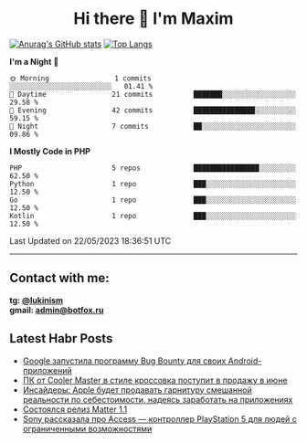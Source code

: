 ## <h1 align="center">Hi there 👋 I'm Maxim</h1>

[![Anurag's GitHub stats](https://github-readme-stats.vercel.app/api?username=lukinism)](https://github.com/anuraghazra/github-readme-stats) [![Top Langs](https://github-readme-stats.vercel.app/api/top-langs/?username=lukinism)](https://github.com/anuraghazra/github-readme-stats)

<!--START_SECTION:waka-->
**I'm a Night 🦉** 

```text
🌞 Morning                1 commits           ░░░░░░░░░░░░░░░░░░░░░░░░░   01.41 % 
🌆 Daytime                21 commits          ███████░░░░░░░░░░░░░░░░░░   29.58 % 
🌃 Evening                42 commits          ███████████████░░░░░░░░░░   59.15 % 
🌙 Night                  7 commits           ██░░░░░░░░░░░░░░░░░░░░░░░   09.86 % 
```


**I Mostly Code in PHP** 

```text
PHP                      5 repos             ████████████████░░░░░░░░░   62.50 % 
Python                   1 repo              ███░░░░░░░░░░░░░░░░░░░░░░   12.50 % 
Go                       1 repo              ███░░░░░░░░░░░░░░░░░░░░░░   12.50 % 
Kotlin                   1 repo              ███░░░░░░░░░░░░░░░░░░░░░░   12.50 % 
```




 Last Updated on 22/05/2023 18:36:51 UTC
<!--END_SECTION:waka-->
___
## Contact with me:
**tg: [@lukinism](https://t.me/lukinism)  
gmail: admin@botfox.ru**

## Latest Habr Posts
<!-- BLOG-POST-LIST:START -->
- [Google запустила программу Bug Bounty для своих Android-приложений](https://habr.com/ru/news/736986/)
- [ПК от Cooler Master в стиле кроссовка поступит в продажу в июне](https://habr.com/ru/news/736856/)
- [Инсайдеры: Apple будет продавать гарнитуру смешанной реальности по себестоимости, надеясь заработать на приложениях](https://habr.com/ru/news/736308/)
- [Состоялся релиз Matter 1.1](https://habr.com/ru/news/736286/)
- [Sony рассказала про Access — контроллер PlayStation 5 для людей с ограниченными возможностями](https://habr.com/ru/news/736168/)
<!-- BLOG-POST-LIST:END -->
